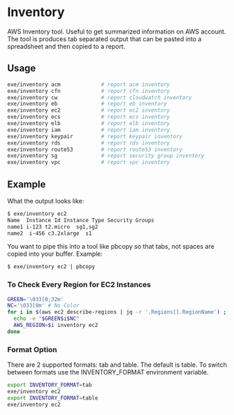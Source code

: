 # Inventory

AWS Inventory tool. Useful to get summarized information on AWS account.  The tool is produces tab separated output that can be pasted into a spreadsheet and then copied to a report.

## Usage

```sh
exe/inventory acm             # report acm inventory
exe/inventory cfn             # report cfn inventory
exe/inventory cw              # report cloudwatch inventory
exe/inventory eb              # report eb inventory
exe/inventory ec2             # report ec2 inventory
exe/inventory ecs             # report ecs inventory
exe/inventory elb             # report elb inventory
exe/inventory iam             # report iam inventory
exe/inventory keypair         # report keypair inventory
exe/inventory rds             # report rds inventory
exe/inventory route53         # report route53 inventory
exe/inventory sg              # report security group inventory
exe/inventory vpc             # report vpc inventory
```

## Example

What the output looks like:

```sh
$ exe/inventory ec2
Name  Instance Id Instance Type Security Groups
name1 i-123 t2.micro  sg1,sg2
name2  i-456 c3.2xlarge  s1
```

You want to pipe this into a tool like pbcopy so that tabs, not spaces are copied into your buffer.  Example:

```sh
$ exe/inventory ec2 | pbcopy
```

### To Check Every Region for EC2 Instances

```sh
GREEN='\033[0;32m'
NC='\033[0m' # No Color
for i in $(aws ec2 describe-regions | jq -r '.Regions[].RegionName') ; do
  echo -e "$GREEN$i$NC"
  AWS_REGION=$i inventory ec2
done
```

### Format Option

There are 2 supported formats: tab and table.  The default is table.  To switch between formats use the INVENTORY_FORMAT environment variable.

```sh
export INVENTORY_FORMAT=tab
exe/inventory ec2
export INVENTORY_FORMAT=table
exe/inventory ec2
```
